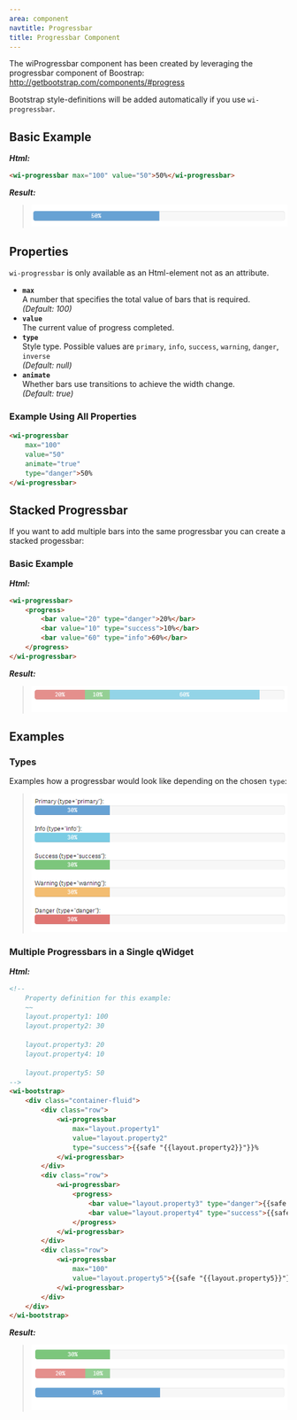 ```yaml
---
area: component
navtitle: Progressbar
title: Progressbar Component
---
```


The wiProgressbar component has been created by leveraging the progressbar component of Boostrap: http://getbootstrap.com/components/#progress

Bootstrap style-definitions will be added automatically if you use `wi-progressbar`.

## Basic Example

***Html:***

```html
<wi-progressbar max="100" value="50">50%</wi-progressbar>
```

***Result:***

> ![](img/component_wiProgressbar_BasicExample.png)


## Properties

`wi-progressbar` is only available as an Html-element not as an attribute.

* **`max`**  
A number that specifies the total value of bars that is required.   
*(Default: 100)*
* **`value`**  
The current value of progress completed. 
* **`type`**  
Style type. Possible values are `primary`, `info`, `success`, `warning`, `danger`, `inverse`  
*(Default: null)*
* **`animate`**  
Whether bars use transitions to achieve the width change.  
*(Default: true)*

### Example Using All Properties

```html
<wi-progressbar 
	max="100" 
	value="50" 
	animate="true" 
	type="danger">50%
</wi-progressbar>
```

## Stacked Progressbar

If you want to add multiple bars into the same progressbar you can create a stacked progessbar:

### Basic Example

***Html:***
```html
<wi-progressbar>
    <progress>
        <bar value="20" type="danger">20%</bar>
        <bar value="10" type="success">10%</bar>
        <bar value="60" type="info">60%</bar>
    </progress>
</wi-progressbar>
```

***Result:***


> ![](img/component_wiProgressbar_StackedProgressbar.png)

## Examples

### Types

Examples how a progressbar would look like depending on the chosen `type`:

> ![](img/component_wiProgressbar_Types.png)


### Multiple Progressbars in a Single qWidget

***Html:***

```html
<!-- 
    Property definition for this example:
    ~~
    layout.property1: 100
    layout.property2: 30
    
    layout.property3: 20
    layout.property4: 10
    
    layout.property5: 50
-->
<wi-bootstrap>
    <div class="container-fluid">
        <div class="row">
            <wi-progressbar 
                max="layout.property1" 
                value="layout.property2" 
                type="success">{{safe "{{layout.property2}}"}}%
			</wi-progressbar>        
        </div>
        <div class="row">
            <wi-progressbar>
                <progress>
                    <bar value="layout.property3" type="danger">{{safe "{{layout.property3}}"}}%</bar>
                    <bar value="layout.property4" type="success">{{safe "{{layout.property4}}"}}%</bar>
                </progress>
            </wi-progressbar>
        </div>
        <div class="row">
            <wi-progressbar 
				max="100" 
				value="layout.property5">{{safe "{{layout.property5}}"}}%
			</wi-progressbar>
        </div>
    </div>
</wi-bootstrap>
```

***Result:***


> ![](img/component_wiProgressbar_ExampleMultiple.png)




